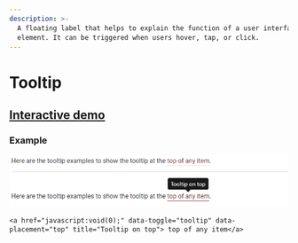 ```yaml
---
description: >-
  A floating label that helps to explain the function of a user interface
  element. It can be triggered when users hover, tap, or click.
---
```


# Tooltip

## [Interactive demo](http://cloud.crimsonlogic.com/2021/website/jds/v1/components.html#tooltips-wrapper)

### Example

![](../.gitbook/assets/image%20%289%29.png)

```text
<a href="javascript:void(0);" data-toggle="tooltip" data-placement="top" title="Tooltip on top"> top of any item</a>
```

